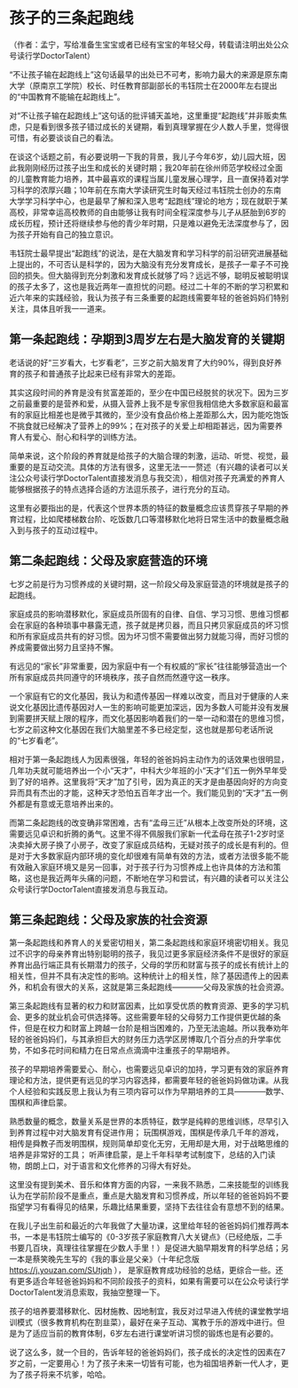 # 孩子的三条起跑线

（作者：孟宁，写给准备生宝宝或者已经有宝宝的年轻父母，转载请注明出处公众号读行学DoctorTalent）

“不让孩子输在起跑线上”这句话最早的出处已不可考，影响力最大的来源是原东南大学（原南京工学院）校长、时任教育部副部长的韦钰院士在2000年左右提出的“中国教育不能输在起跑线上”。

对“不让孩子输在起跑线上”这句话的批评铺天盖地，这里重提“起跑线”并非贩卖焦虑，只是看到很多孩子错过成长的关键期，看到真理掌握在少人数人手里，觉得很可惜，有必要谈谈自己的看法。

在谈这个话题之前，有必要说明一下我的背景，我儿子今年6岁，幼儿园大班，因此我刚刚经历过孩子出生和成长的关键时期；我20年前在徐州师范学校经过全面的儿童教育能力培养，其中最喜欢的课程当属儿童发展心理学，且一直保持着对学习科学的浓厚兴趣；10年前在东南大学读研究生时每天经过韦钰院士创办的东南大学学习科学中心，也是最早了解和深入思考“起跑线”理论的地方；现在就职于某高校，非常幸运高校教师的自由能够让我有时间全程深度参与儿子从胚胎到6岁的成长历程，预计还将继续参与他的青少年时期，只是难以避免无法深度参与了，因为孩子开始有自己的独立意识。

韦钰院士最早提出“起跑线”的说法，是在大脑发育和学习科学的前沿研究进展基础上提出的，不可否认是科学的，因为大脑没有充分发育成长，是孩子一辈子不可挽回的损失。但大脑得到充分刺激和发育成长就够了吗？远远不够，聪明反被聪明误的孩子太多了，这也是我近两年一直担忧的问题。经过二十年的不断的学习积累和近六年来的实践经验，我认为孩子有三条重要的起跑线需要年轻的爸爸妈妈们特别关注，具体且听我一一道来。

## 第一条起跑线：孕期到3周岁左右是大脑发育的关键期

老话说的好“三岁看大，七岁看老”，三岁之前大脑发育了大约90%，得到良好养育的孩子和普通孩子比起来已经有非常大的差距。

其实这段时间的养育是没有贫富差距的，至少在中国已经脱贫的状况下。因为三岁之前最重要的是营养和爱，从摄入营养上我不是专家但我相信绝大多数家庭和最富有的家庭比相差也是微乎其微的，至少没有食品价格上差距那么大，因为能吃饱饭不挑食就已经解决了营养上的99%；在对孩子的关爱上却相距甚远，因为需要养育人有爱心、耐心和科学的训练方法。

简单来说，这个阶段的养育就是给孩子的大脑合理的刺激，运动、听觉、视觉，最重要的是互动交流。具体的方法有很多，这里无法一一赘述（有兴趣的读者可以关注公众号读行学DoctorTalent直接发消息与我交流），相信对孩子充满爱的养育人能够根据孩子的特点选择合适的方法逗乐孩子，进行充分的互动。

这里有必要指出的是，代表这个世界本质的特征的数量概念应该贯穿孩子早期的养育过程，比如爬楼梯数台阶、吃饭数几口等潜移默化地将日常生活中的数量概念融入到与孩子的互动过程中。

## 第二条起跑线：父母及家庭营造的环境

七岁之前是行为习惯养成的关键时期，这一阶段父母及家庭营造的环境就是孩子的起跑线。

家庭成员的影响潜移默化，家庭成员所固有的自律、自信、学习习惯、思维习惯都会在家庭的各种琐事中暴露无遗，孩子就是拷贝器，而且只拷贝家庭成员的坏习惯和所有家庭成员共有的好习惯。因为坏习惯不需要做出努力就能习得，而好习惯的养成需要做出努力且坚持不懈。

有远见的“家长”非常重要，因为家庭中有一个有权威的“家长”往往能够营造出一个所有家庭成员共同遵守的环境秩序，孩子自然而然遵守这一秩序。

一个家庭有它的文化基因，我认为和遗传基因一样难以改变，而且对于健康的人来说文化基因比遗传基因对人一生的影响可能更加深远，因为多数人可能并没有发展到需要拼天赋上限的程序，而文化基因影响着我们的一举一动和潜在的思维习惯，七岁之前这种文化基因在我们大脑里差不多已经定型，这也就是那句老话所说的“七岁看老”。

相对于第一条起跑线人为因素很强，年轻的爸爸妈妈主动作为的话效果也很明显，几年功夫就可能培养出一个小“天才”，中科大少年班的小“天才”们五一例外早年受到了好的培养。这里我将“天才”加了引号，因为真正的天才是由基因向好的方向变异而具有杰出的才能，这种天才恐怕五百年才出一个。我们能见到的“天才”五一例外都是有意或无意培养出来的。

而第二条起跑线的改变确非常困难，古有“孟母三迁”从根本上改变所处的环境，这需要远见卓识和折腾的勇气。这里不得不佩服我们家新一代孟母在孩子1-2岁时坚决卖掉大房子换了小房子，改变了家庭成员结构，无疑对孩子的成长是有利的。但是对于大多数家庭内部环境的变化却很难有简单有效的方法，或者方法很多能不能有效融入家庭环境又是另一回事，对于孩子行为习惯养成上也许具体的方法和策略，这也是我近两年头痛的问题，不断地在学习和尝试，有兴趣的读者可以关注公众号读行学DoctorTalent直接发消息与我互动。

## 第三条起跑线：父母及家族的社会资源

第一条起跑线和养育人的关爱密切相关，第二条起跑线和家庭环境密切相关。我见过不识字的母亲养育出特别聪明的孩子，我见过更多家庭经济条件不是很好的家庭养育出品行端正具有长期潜力的孩子，父母的学历和财富与孩子的成长有统计上的相关性，但并不具有决定性的影响。这种统计上的相关性，除了基因遗传上的因素外，和机会有很大的关系，这就是第三条起跑线————父母及家族的社会资源。

第三条起跑线有显著的权力和财富因素，比如享受优质的教育资源、更多的学习机会、更多的就业机会可供选择等。这些需要年轻的父母努力工作提供更优越的条件，但是在权力和财富上跨越一台阶是相当困难的，乃至无法逾越。所以我奉劝年轻的爸爸妈妈们，与其承担巨大的财务压力选学区房博取几个百分点的升学率优势，不如多花时间和精力在日常点点滴滴中注重孩子的早期培养。

孩子的早期培养需要爱心、耐心，也需要远见卓识的加持，学习更有效的家庭养育理论和方法，提供更有远见的学习内容选择，都需要年轻的爸爸妈妈做功课。从我个人经验和实践反思上我认为有三项内容可以作为早期培养的工具————数学、围棋和声律启蒙。

熟悉数量的概念，数量关系是世界的本质特征，数学是纯粹的思维训练，尽早引入到养育过程中对大脑发育有促进作用；
玩围棋游戏，围棋是传承几千年的游戏，相传是舜教子而发明围棋，规则简单却变化无穷，无用却是大用，对于战略思维的培养是非常好的工具；
听声律启蒙，是上千年科举考试制度下，总结的入门读物，朗朗上口，对于语言和文化修养的习得大有好处。

这里没有提到美术、音乐和体育方面的内容，一来我不熟悉，二来技能型的训练我认为在学前阶段不是重点，重点是大脑发育和习惯养成，所以年轻的爸爸妈妈不要指望学习有看得见的结果，乐趣比结果重要，坚持下去往往会有意想不到的结果。

在我儿子出生前和最近的六年我做了大量功课，这里给年轻的爸爸妈妈们推荐两本书，一本是韦钰院士编写的《0-3岁孩子家庭教育八大关键点》（已经绝版，二手书要几百块，真理往往掌握在少数人手里！）是促进大脑早期发育的科学总结；另一本是蔡笑晚先生写的《我的事业是父亲》（十年纪念版 https://j.youzan.com/SUtjqh ）， 是家庭教育成功经验的总结，更综合一些。还有更多适合年轻爸爸妈妈和不同阶段孩子的资料，如果有需要可以在公众号读行学DoctorTalent发消息索取，我抽空整理一下。

孩子的培养要潜移默化、因材施教、因地制宜，我反对过早进入传统的课堂教学培训模式（很多教育机构在割韭菜），最好在亲子互动、寓教于乐的游戏中进行。但是为了适应当前的教育体制，6岁左右进行课堂听讲习惯的锻炼也是有必要的。

说了这么多，就一个目的，告诉年轻的爸爸妈妈们，孩子成长的决定性的因素在7岁之前，一定要用心！为了孩子未来一切皆有可能，也为祖国培养新一代人才，更为了孩子将来不坑爹，哈哈。
